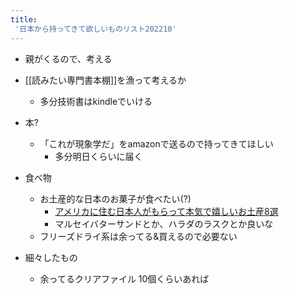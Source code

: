```yaml
---
title:
 '日本から持ってきて欲しいものリスト202210'
---
```


- 親がくるので、考える
- [[読みたい専門書本棚]]を漁って考えるか
    - 多分技術書はkindleでいける

- 本?
    - 「これが現象学だ」をamazonで送るので持ってきてほしい
        - 多分明日くらいに届く

- 食べ物
    - お土産的な日本のお菓子が食べたい(?)
        - [アメリカに住む日本人がもらって本気で嬉しいお土産8選](https://miechka.com/omiyage)
        - マルセイバターサンドとか、ハラダのラスクとか良いな
    - フリーズドライ系は余ってる&買えるので必要ない

- 細々したもの
    - 余ってるクリアファイル 10個くらいあれば

